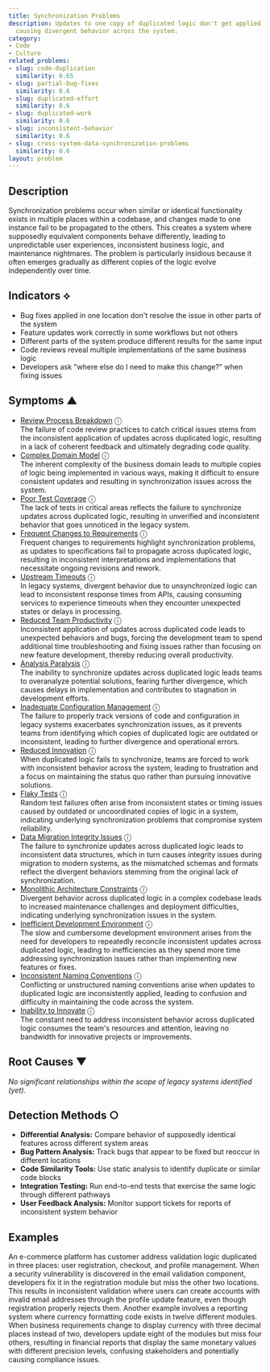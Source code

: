 ```yaml
---
title: Synchronization Problems
description: Updates to one copy of duplicated logic don't get applied to other copies,
  causing divergent behavior across the system.
category:
- Code
- Culture
related_problems:
- slug: code-duplication
  similarity: 0.65
- slug: partial-bug-fixes
  similarity: 0.6
- slug: duplicated-effort
  similarity: 0.6
- slug: duplicated-work
  similarity: 0.6
- slug: inconsistent-behavior
  similarity: 0.6
- slug: cross-system-data-synchronization-problems
  similarity: 0.6
layout: problem
---
```


## Description

Synchronization problems occur when similar or identical functionality exists in multiple places within a codebase, and changes made to one instance fail to be propagated to the others. This creates a system where supposedly equivalent components behave differently, leading to unpredictable user experiences, inconsistent business logic, and maintenance nightmares. The problem is particularly insidious because it often emerges gradually as different copies of the logic evolve independently over time.


## Indicators ⟡
- Bug fixes applied in one location don't resolve the issue in other parts of the system
- Feature updates work correctly in some workflows but not others
- Different parts of the system produce different results for the same input
- Code reviews reveal multiple implementations of the same business logic
- Developers ask "where else do I need to make this change?" when fixing issues


## Symptoms ▲

- [Review Process Breakdown](review-process-breakdown.md) <span class="info-tooltip" title="Confidence: 0.476, Strength: 0.717">ⓘ</span>
<br/>  The failure of code review practices to catch critical issues stems from the inconsistent application of updates across duplicated logic, resulting in a lack of coherent feedback and ultimately degrading code quality.
- [Complex Domain Model](complex-domain-model.md) <span class="info-tooltip" title="Confidence: 0.467, Strength: 0.721">ⓘ</span>
<br/>  The inherent complexity of the business domain leads to multiple copies of logic being implemented in various ways, making it difficult to ensure consistent updates and resulting in synchronization issues across the system.
- [Poor Test Coverage](poor-test-coverage.md) <span class="info-tooltip" title="Confidence: 0.459, Strength: 0.686">ⓘ</span>
<br/>  The lack of tests in critical areas reflects the failure to synchronize updates across duplicated logic, resulting in unverified and inconsistent behavior that goes unnoticed in the legacy system.
- [Frequent Changes to Requirements](frequent-changes-to-requirements.md) <span class="info-tooltip" title="Confidence: 0.447, Strength: 0.684">ⓘ</span>
<br/>  Frequent changes to requirements highlight synchronization problems, as updates to specifications fail to propagate across duplicated logic, resulting in inconsistent interpretations and implementations that necessitate ongoing revisions and rework.
- [Upstream Timeouts](upstream-timeouts.md) <span class="info-tooltip" title="Confidence: 0.445, Strength: 0.658">ⓘ</span>
<br/>  In legacy systems, divergent behavior due to unsynchronized logic can lead to inconsistent response times from APIs, causing consuming services to experience timeouts when they encounter unexpected states or delays in processing.
- [Reduced Team Productivity](reduced-team-productivity.md) <span class="info-tooltip" title="Confidence: 0.423, Strength: 0.766">ⓘ</span>
<br/>  Inconsistent application of updates across duplicated code leads to unexpected behaviors and bugs, forcing the development team to spend additional time troubleshooting and fixing issues rather than focusing on new feature development, thereby reducing overall productivity.
- [Analysis Paralysis](analysis-paralysis.md) <span class="info-tooltip" title="Confidence: 0.380, Strength: 0.764">ⓘ</span>
<br/>  The inability to synchronize updates across duplicated logic leads teams to overanalyze potential solutions, fearing further divergence, which causes delays in implementation and contributes to stagnation in development efforts.
- [Inadequate Configuration Management](inadequate-configuration-management.md) <span class="info-tooltip" title="Confidence: 0.364, Strength: 0.732">ⓘ</span>
<br/>  The failure to properly track versions of code and configuration in legacy systems exacerbates synchronization issues, as it prevents teams from identifying which copies of duplicated logic are outdated or inconsistent, leading to further divergence and operational errors.
- [Reduced Innovation](reduced-innovation.md) <span class="info-tooltip" title="Confidence: 0.360, Strength: 0.773">ⓘ</span>
<br/>  When duplicated logic fails to synchronize, teams are forced to work with inconsistent behavior across the system, leading to frustration and a focus on maintaining the status quo rather than pursuing innovative solutions.
- [Flaky Tests](flaky-tests.md) <span class="info-tooltip" title="Confidence: 0.348, Strength: 0.682">ⓘ</span>
<br/>  Random test failures often arise from inconsistent states or timing issues caused by outdated or uncoordinated copies of logic in a system, indicating underlying synchronization problems that compromise system reliability.
- [Data Migration Integrity Issues](data-migration-integrity-issues.md) <span class="info-tooltip" title="Confidence: 0.337, Strength: 0.715">ⓘ</span>
<br/>  The failure to synchronize updates across duplicated logic leads to inconsistent data structures, which in turn causes integrity issues during migration to modern systems, as the mismatched schemas and formats reflect the divergent behaviors stemming from the original lack of synchronization.
- [Monolithic Architecture Constraints](monolithic-architecture-constraints.md) <span class="info-tooltip" title="Confidence: 0.334, Strength: 0.764">ⓘ</span>
<br/>  Divergent behavior across duplicated logic in a complex codebase leads to increased maintenance challenges and deployment difficulties, indicating underlying synchronization issues in the system.
- [Inefficient Development Environment](inefficient-development-environment.md) <span class="info-tooltip" title="Confidence: 0.330, Strength: 0.694">ⓘ</span>
<br/>  The slow and cumbersome development environment arises from the need for developers to repeatedly reconcile inconsistent updates across duplicated logic, leading to inefficiencies as they spend more time addressing synchronization issues rather than implementing new features or fixes.
- [Inconsistent Naming Conventions](inconsistent-naming-conventions.md) <span class="info-tooltip" title="Confidence: 0.312, Strength: 0.724">ⓘ</span>
<br/>  Conflicting or unstructured naming conventions arise when updates to duplicated logic are inconsistently applied, leading to confusion and difficulty in maintaining the code across the system.
- [Inability to Innovate](inability-to-innovate.md) <span class="info-tooltip" title="Confidence: 0.306, Strength: 0.737">ⓘ</span>
<br/>  The constant need to address inconsistent behavior across duplicated logic consumes the team's resources and attention, leaving no bandwidth for innovative projects or improvements.

## Root Causes ▼

*No significant relationships within the scope of legacy systems identified (yet).*

## Detection Methods ○
- **Differential Analysis:** Compare behavior of supposedly identical features across different system areas
- **Bug Pattern Analysis:** Track bugs that appear to be fixed but reoccur in different locations
- **Code Similarity Tools:** Use static analysis to identify duplicate or similar code blocks
- **Integration Testing:** Run end-to-end tests that exercise the same logic through different pathways
- **User Feedback Analysis:** Monitor support tickets for reports of inconsistent system behavior


## Examples

An e-commerce platform has customer address validation logic duplicated in three places: user registration, checkout, and profile management. When a security vulnerability is discovered in the email validation component, developers fix it in the registration module but miss the other two locations. This results in inconsistent validation where users can create accounts with invalid email addresses through the profile update feature, even though registration properly rejects them. Another example involves a reporting system where currency formatting code exists in twelve different modules. When business requirements change to display currency with three decimal places instead of two, developers update eight of the modules but miss four others, resulting in financial reports that display the same monetary values with different precision levels, confusing stakeholders and potentially causing compliance issues.
